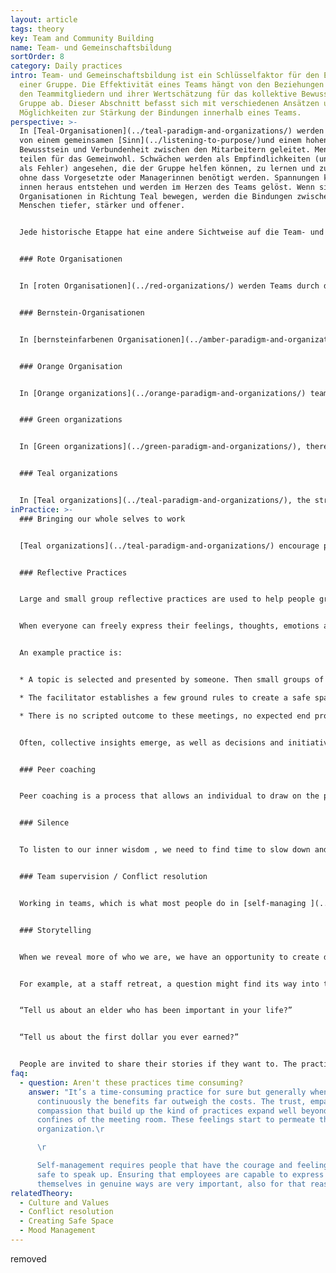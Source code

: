 ```yaml
---
layout: article
tags: theory
key: Team and Community Building
name: Team- und Gemeinschaftsbildung
sortOrder: 8
category: Daily practices
intro: Team- und Gemeinschaftsbildung ist ein Schlüsselfaktor für den Erfolg
  einer Gruppe. Die Effektivität eines Teams hängt von den Beziehungen zwischen
  den Teammitgliedern und ihrer Wertschätzung für das kollektive Bewusstsein der
  Gruppe ab. Dieser Abschnitt befasst sich mit verschiedenen Ansätzen und
  Möglichkeiten zur Stärkung der Bindungen innerhalb eines Teams.
perspective: >-
  In [Teal-Organisationen](../teal-paradigm-and-organizations/) werden die Teams
  von einem gemeinsamen [Sinn](../listening-to-purpose/)und einem hohen Maß an
  Bewusstsein und Verbundenheit zwischen den Mitarbeitern geleitet. Menschen
  teilen für das Gemeinwohl. Schwächen werden als Empfindlichkeiten (und nicht
  als Fehler) angesehen, die der Gruppe helfen können, zu lernen und zu wachsen,
  ohne dass Vorgesetzte oder Managerinnen benötigt werden. Spannungen können von
  innen heraus entstehen und werden im Herzen des Teams gelöst. Wenn sich
  Organisationen in Richtung Teal bewegen, werden die Bindungen zwischen den
  Menschen tiefer, stärker und offener.


  Jede historische Etappe hat eine andere Sichtweise auf die Team- und Gemeinschaftsbildung und sehr unterschiedliche Praktiken hervorgebracht:


  ### Rote Organisationen


  In [roten Organisationen](../red-organizations/) werden Teams durch das Charisma des Leiters und seine Fähigkeit, seine Energie und Ziele auf seine Mitarbeiter zu übertragen, zusammengehalten. Die Stärke und Macht der Führungskraft schützt die Gemeinschaft vor ihren Ängsten und Sorgen gegenüber der Außenwelt.


  ### Bernstein-Organisationen


  In [bernsteinfarbenen Organisationen](../amber-paradigm-and-organizations/) sind die Führungskräfte für die Ergebnisse ihrer Teams verantwortlich. Es werden Anweisungen gegeben und klare Parameter, Prozesse und Richtlinien leiten die Entscheidungsfindung. Die Effizienz von Teams hängt im Allgemeinen von der Fähigkeit ihrer Führungskräfte ab, Ziele klar und realistisch zu kommunizieren. Eine wechselseitige Kommunikation wird oft als unnötig erachtet. Die Mitarbeiterinnen fühlen sich oft stark mit ihrem Unternehmen verbunden und knüpfen enge Bande innerhalb ihrer Peer-Group. In der Regel knüpft man Kontakte zu anderen Mitarbeitern der gleichen Ebene.


  ### Orange Organisation


  In [Orange organizations](../orange-paradigm-and-organizations/) teamwork skills are seen as a way to help improve employee performance and productivity. Orange organizations often promote team building activities and incorporate them into the fabric of the company. Team building is considered as a competitive activity. Events are sometimes designed to provide strong emotional experiences (facing challenges, extreme sports, parties, etc.) to bond people together. Learning about different personality types is often included so that people learn to adapt their behavior for the benefit of the team.


  ### Green organizations


  In [Green organizations](../green-paradigm-and-organizations/), there is room for sharing feelings and emotions with colleagues. Fun and social activities are often organized so that people can get to know each other better. This increases understanding and confidence between peers. Team building is also designed to support the development of shared values and vision through bottom up processes. Team or community building activities are usually driven by HR initiatives. Green organizations also frequently invest in external community engagement and community building as part of their social responsibility strategy.


  ### Teal organizations


  In [Teal organizations](../teal-paradigm-and-organizations/), the strength of connection between people tends to produce an environment where collective intelligence is encouraged and listened to. Everyone contributes in their own way, recognizing that when the group thrives – they thrive. People are encouraged to bring all of themselves to work , sharing vulnerability, ideas and strengths in a trustful environment. They use practices that support open and trusting communication, encouraging creativity in the workplace. They also often encourage taking time to be still and reflective through meditation or silent practices.
inPractice: >-
  ### Bringing our whole selves to work


  [Teal organizations](../teal-paradigm-and-organizations/) encourage practices and ways of working that honor the whole person. Feelings, thoughts, physical attributes and in some cases spiritual aspects of life are celebrated. Connection is supported by the development of a common language for people to express their feelings and thoughts. Teal organizations support community and team building by creating and attending to a [safe and open workplace](../safe-space/). Practices of group reflection are encouraged to develop collective intelligence. Team building becomes part of the day to day work of these organizations and is no longer a separate activity for "team away days".


  ### Reflective Practices


  Large and small group reflective practices are used to help people grow their ability to explore and develop an idea.


  When everyone can freely express their feelings, thoughts, emotions and needs, space is created for everybody to be themselves and better understand others. People learn to see each other in the light of their humanity and in the beauty of their strengths and vulnerability.


  An example practice is:


  * A topic is selected and presented by someone. Then small groups of people (between 6-10) share their reflections and feelings. 

  * The facilitator establishes a few ground rules to create a safe space that allows people to be authentic and vulnerable in their exploration.

  * There is no scripted outcome to these meetings, no expected end product; everyone comes out of the meeting with his or her own personal learning.


  Often, collective insights emerge, as well as decisions and initiatives that are then carried out when people go back to work.


  ### Peer coaching


  Peer coaching is a process that allows an individual to draw on the power of the team to address a specific issue. It is often a deeply nourishing process for the individual and valuable bonding experience for the team as they share their wisdom and knowledge.


  ### Silence


  To listen to our inner wisdom , we need to find time to slow down and be still amidst the noise and buzz of the work place. Teal organizations typically support practices of mindfulness and silence in the workplace. Organizations like [Sounds True](http://www.soundstrue.com/) or [Heiligenfeld ](http://www.heiligenfeld.de/)offer space and time for silence or meditation, sometimes when the day starts, or at points during the working day. Collaborating in silence brings a special quality to relationships between colleagues. It requires a new level of mindfulness, listening less to what colleagues say, and more to their presence, feelings, and intentions.


  ### Team supervision / Conflict resolution


  Working in teams, which is what most people do in [self-managing ](../self-management/)organizations, invariably brings up tensions. Employees run into colleagues with different styles, preferences, and belief systems. They can choose, as most organizations do, to sweep the tensions under the rug. Or they can choose to confront and address them. Doing so invariably allows those involved to grow. When tensions and feelings are shared in a productive and respectful way, issues can be identified and resolved for the good of the organization. [Conflict resolution](../conflict-resolution/) skills are thus often necessary to improve team work.


  ### Storytelling


  When we reveal more of who we are, we have an opportunity to create deep, rich, and meaningful relationships. Many Teal organizations have found that story telling, is an effective way of doing this.  Storytelling is woven into many of the recurring practices of the organization.


  For example, at a staff retreat, a question might find its way into the program:


  “Tell us about an elder who has been important in your life?”


  “Tell us about the first dollar you ever earned?”


  People are invited to share their stories if they want to. The practice is simple and yet it allows people to share a defining moment with their colleagues. Such questions can be built into recruitment, on boarding processes, training workshops, annual evaluations, staff retreats, and large group processes (such as Appreciative Inquiry, Theory U, Open Space, World Cafe).
faq:
  - question: Aren't these practices time consuming?
    answer: "It’s a time-consuming practice for sure but generally when done
      continuously the benefits far outweigh the costs. The trust, empathy, and
      compassion that build up the kind of practices expand well beyond the
      confines of the meeting room. These feelings start to permeate the whole
      organization.\r

      \r

      Self-management requires people that have the courage and feeling
      safe to speak up. Ensuring that employees are capable to express
      themselves in genuine ways are very important, also for that reason."
relatedTheory:
  - Culture and Values
  - Conflict resolution
  - Creating Safe Space
  - Mood Management
---
```

removed
